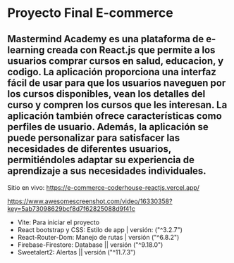 # Proyecto Final E-commerce

## Mastermind Academy es una plataforma de e-learning creada con React.js que permite a los usuarios comprar cursos en salud, educacion, y codigo. La aplicación proporciona una interfaz fácil de usar para que los usuarios naveguen por los cursos disponibles, vean los detalles del curso y compren los cursos que les interesan. La aplicación también ofrece características como perfiles de usuario. Además, la aplicación se puede personalizar para satisfacer las necesidades de diferentes usuarios, permitiéndoles adaptar su experiencia de aprendizaje a sus necesidades individuales.

Sitio en vivo: https://e-commerce-coderhouse-reactjs.vercel.app/

https://www.awesomescreenshot.com/video/16330358?key=5ab73098629bcf8d7f62825088d9f41c

- Vite: Para iniciar el proyecto
- React bootstrap y CSS: Estilo de app | versión: ("^3.2.7")
- React-Router-Dom: Manejo de rutas | versión ("^6.8.2")
- Firebase-Firestore: Database || versión ("^9.18.0")
- Sweetalert2: Alertas || versión ("^11.7.3")
